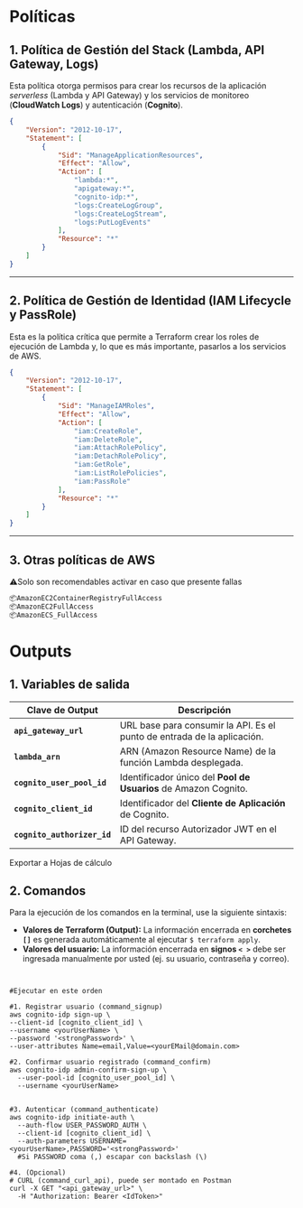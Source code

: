 # Políticas

## 1\. Política de Gestión del Stack (Lambda, API Gateway, Logs)

Esta política otorga permisos para crear los recursos de la aplicación *serverless* (Lambda y API Gateway) y los servicios de monitoreo (**CloudWatch Logs**) y autenticación (**Cognito**).

```json
{
    "Version": "2012-10-17",
    "Statement": [
        {
            "Sid": "ManageApplicationResources",
            "Effect": "Allow",
            "Action": [
                "lambda:*",
                "apigateway:*",
                "cognito-idp:*",
                "logs:CreateLogGroup",
                "logs:CreateLogStream",
                "logs:PutLogEvents"
            ],
            "Resource": "*"
        }
    ]
}
```

-----

## 2\. Política de Gestión de Identidad (IAM Lifecycle y PassRole)

Esta es la política crítica que permite a Terraform crear los roles de ejecución de Lambda y, lo que es más importante, pasarlos a los servicios de AWS.

```json
{
    "Version": "2012-10-17",
    "Statement": [
        {
            "Sid": "ManageIAMRoles",
            "Effect": "Allow",
            "Action": [
                "iam:CreateRole",
                "iam:DeleteRole",
                "iam:AttachRolePolicy",
                "iam:DetachRolePolicy",
                "iam:GetRole",
                "iam:ListRolePolicies",
                "iam:PassRole"
            ],
            "Resource": "*"
        }
    ]
}
```

-----
## 3\. Otras políticas de AWS 

⚠️Solo son recomendables activar en caso que presente fallas

``` bash
📦AmazonEC2ContainerRegistryFullAccess
📦AmazonEC2FullAccess
📦AmazonECS_FullAccess
```

# Outputs
## 1. Variables de salida


| Clave de Output             | Descripción                                                  |
| --------------------------- | ------------------------------------------------------------ |
| **`api_gateway_url`**       | URL base para consumir la API. Es el punto de entrada de la aplicación. |
| **`lambda_arn`**            | ARN (Amazon Resource Name) de la función Lambda desplegada.  |
| **`cognito_user_pool_id`**  | Identificador único del **Pool de Usuarios** de Amazon Cognito. |
| **`cognito_client_id`**     | Identificador del **Cliente de Aplicación** de Cognito.      |
| **`cognito_authorizer_id`** | ID del recurso Autorizador JWT en el API Gateway.            |

Exportar a Hojas de cálculo

## 2. Comandos

Para la ejecución de los comandos en la terminal, use la siguiente sintaxis:

* **Valores de Terraform (Output):** La información encerrada en **corchetes `[]`** es generada automáticamente al ejecutar `$ terraform apply`. 
* **Valores del usuario:** La información encerrada en **signos `< >`** debe ser ingresada manualmente por usted (ej. su usuario, contraseña y correo).
``` shell


#Ejecutar en este orden

#1. Registrar usuario (command_signup)
aws cognito-idp sign-up \
--client-id [cognito_client_id] \
--username <yourUserName> \
--password '<strongPassword>' \
--user-attributes Name=email,Value=<yourEMail@domain.com>

#2. Confirmar usuario registrado (command_confirm)
aws cognito-idp admin-confirm-sign-up \
  --user-pool-id [cognito_user_pool_id] \
  --username <yourUserName>


#3. Autenticar (command_authenticate)
aws cognito-idp initiate-auth \
  --auth-flow USER_PASSWORD_AUTH \
  --client-id [cognito_client_id] \
  --auth-parameters USERNAME=<yourUserName>,PASSWORD='<strongPassword>' 
  #Si PASSWORD coma (,) escapar con backslash (\)
      
#4. (Opcional)
# CURL (command_curl_api), puede ser montado en Postman
curl -X GET "<api_gateway_url>" \
  -H "Authorization: Bearer <IdToken>"


```

